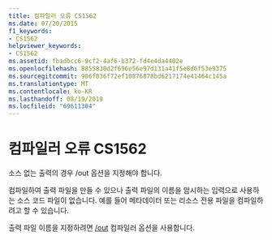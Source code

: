 ```yaml
---
title: 컴파일러 오류 CS1562
ms.date: 07/20/2015
f1_keywords:
- CS1562
helpviewer_keywords:
- CS1562
ms.assetid: fbadbcc6-9cf2-4af6-b372-fd4e4da4402e
ms.openlocfilehash: 8855830d2f696e56e97d131a41f5e8d6f53e9375
ms.sourcegitcommit: 986f836f72ef10876878bd6217174e41464c145a
ms.translationtype: MT
ms.contentlocale: ko-KR
ms.lasthandoff: 08/19/2019
ms.locfileid: "69611304"
---
```

# <a name="compiler-error-cs1562"></a>컴파일러 오류 CS1562
소스 없는 출력의 경우 /out 옵션을 지정해야 합니다.  
  
 컴파일하여 출력 파일을 만들 수 있으나 출력 파일의 이름을 암시하는 입력으로 사용하는 소스 코드 파일이 없습니다. 예를 들어 메타데이터 또는 리소스 전용 파일을 컴파일하려고 할 수 있습니다.  
  
 출력 파일 이름을 지정하려면 [/out](../language-reference/compiler-options/out-compiler-option.md) 컴파일러 옵션을 사용합니다.

